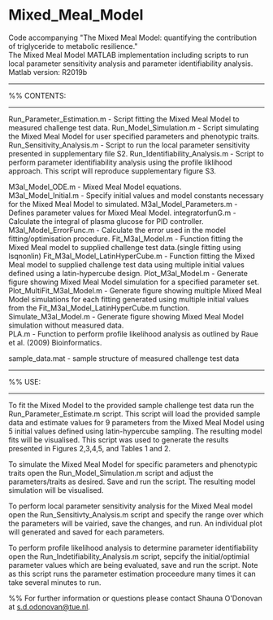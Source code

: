 # Mixed_Meal_Model
Code accompanying "The Mixed Meal Model: quantifying the contribution of 
triglyceride to metabolic resilience."  
The Mixed Meal Model MATLAB implementation including scripts to run local 
parameter sensitivity analysis and parameter identifiability analysis. 
Matlab version: R2019b
_________________________________________________________________________________________________
%% CONTENTS:
_________________________________________________________________________________________________
Run_Parameter_Estimation.m       - Script fitting the Mixed Meal Model to 
                                   measured challenge test data. 
Run_Model_Simulation.m           - Script simulating the Mixed Meal Model for user 
                                   specified parameters and phenotypic traits.
Run_Sensitivity_Analysis.m       - Script to run the local parameter sensitivity
                                   presented in supplementary file S2. 
Run_Identifiability_Analysis.m   - Script to perform parameter identifiability
                                   analysis using the profile liklihood approach. 
                                   This script will reproduce supplementary figure S3. 

M3al_Model_ODE.m                - Mixed Meal Model equations.  
M3al_Model_Initial.m            - Specify initial values and model constants 
                                  necessary for the Mixed Meal Model to simulated. 
M3al_Model_Parameters.m         - Defines parameter values for Mixed Meal Model. 
integratorfunG.m                - Calculate the integral of plasma glucose for 
                                  PID controller. 
M3al_Model_ErrorFunc.m          - Calculate the error used in the model 
                                  fitting/optimisation procedure. 
Fit_M3al_Model.m                - Function fitting the Mixed Meal model to 
                                  supplied challenge test data.(single fitting
                                  using lsqnonlin)
Fit_M3al_Model_LatinHyperCube.m - Function fitting the Mixed Meal model to 
                                  supplied challenge test data using multiple 
                                  initial values defined using a latin-hypercube 
                                  design. 
Plot_M3al_Model.m               - Generate figure showing Mixed Meal Model 
                                  simulation for a specified parameter set. 
Plot_MultiFit_M3al_Model.m      - Generate figure showing multiple Mixed Meal Model 
                                  simulations for each fitting generated  using 
                                  multiple initial values from the 
                                  Fit_M3al_Model_LatinHyperCube.m function.
Simulate_M3al_Model.m           - Generate figure showing Mixed Meal Model
                                  simulation without measured data.  
PLA.m                           - Function to perform profile likelihood analysis
                                  as outlined by Raue et al. (2009) Bioinformatics.

sample_data.mat                 - sample structure of measured challenge test data 
__________________________________________________________________________________________________________
%% USE:
__________________________________________________________________________________________________________
To fit the Mixed Model to the provided sample challenge test data run the Run_Parameter_Estimate.m script.
This script will load the provided sample data and estimate values for 9 parameters from the Mixed Meal 
Model using 5 initial values defined using latin-hypercube sampling. The resulting model fits will be 
visualised. This script was used to generate the results presented in Figures 2,3,4,5, and Tables 1 and 2. 

To simulate the Mixed Meal Model for specific parameters and phenotypic traits open the Run_Model_Simulation.m 
script and adjust the parameters/traits as desired. Save and run the script. The resulting model simulation will
be visualised. 

To perform local parameter sensitivity analysis for the Mixed Meal model open the Run_Sensitivty_Analysis.m script
and specify the range over which the parameters will be vairied, save the changes, and run. An individual plot will
generated and saved for each parameters. 

To perform profile likelihood analysis to determine parameter identifiability open the Run_Indetifiability_Analysis.m 
script, sepcify the initial/optimial parameter values which are being evaluated, save and run the script. Note as this 
script runs the parameter estimation proceedure many times it can take several minutes to run. 

%% For further information or questions please contact Shauna O'Donovan at s.d.odonovan@tue.nl. 
